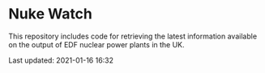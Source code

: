 # Nuke Watch

This repository includes code for retrieving the latest information available on the output of EDF nuclear power plants in the UK.

Last updated: 2021-01-16 16:32